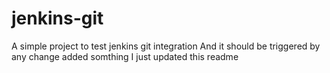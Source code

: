 # jenkins-git

A simple project to test jenkins git integration
And it should be triggered by any change
added somthing
I just updated this readme
